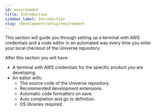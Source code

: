 ```yaml
---
id: environment
title: Introduction
sidebar_label: Introduction
slug: /development/setup/environment
---
```


This section will guide you through setting up
a terminal
with AWS credentials
and a code editor
in an automated way
every time you enter
your local checkout
of the Universe repository.

After this section you will have:

- A terminal with AWS credentials
  for the specific product you are developing.
- An editor with:
  - The source code of the Universe repository.
  - Recommended development extensions.
  - Automatic code formatters on save.
  - Auto completion and go to definition.
  - OS libraries required.
